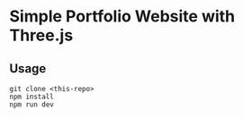 # Simple Portfolio Website with Three.js
## Usage

```
git clone <this-repo>
npm install
npm run dev
```